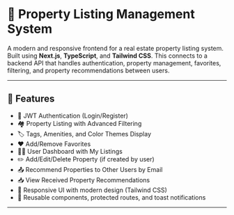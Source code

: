 # 🏡 Property Listing Management System 

A modern and responsive frontend for a real estate property listing system. Built using **Next.js**, **TypeScript**, and **Tailwind CSS**. This connects to a backend API that handles authentication, property management, favorites, filtering, and property recommendations between users.

---

## 🚀 Features

- 🔐 JWT Authentication (Login/Register)
- 🏘️ Property Listing with Advanced Filtering
- 🏷️ Tags, Amenities, and Color Themes Display
- ❤️ Add/Remove Favorites
- 🧑‍💼 User Dashboard with My Listings
- ✏️ Add/Edit/Delete Property (if created by user)
- 📤 Recommend Properties to Other Users by Email
- 📥 View Received Property Recommendations
- 📱 Responsive UI with modern design (Tailwind CSS)
- 🧩 Reusable components, protected routes, and toast notifications

---
